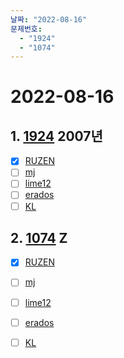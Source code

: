 ```yaml
---
날짜: "2022-08-16"
문제번호: 
  - "1924"
  - "1074"
---
```


# 2022-08-16

## 1. [1924](https://www.acmicpc.net/problem/1924) 2007년

- [X] [RUZEN](./1924_RUZEN.md)
- [ ] [mj](./1924_mj.md)
- [ ] [lime12](./1924_lime12.md)
- [ ] [erados](./1924_erados.md)
- [ ] [KL](./1924_KL.md)

## 2. [1074](https://www.acmicpc.net/problem/1074) Z

- [X] [RUZEN](./1074_RUZEN.md)
- [ ] [mj](./1074_mj.md)
- [ ] [lime12](./1074_lime12.md)
- [ ] [erados](./1074_erados.md)
- [ ] [KL](./1074_KL.md)


